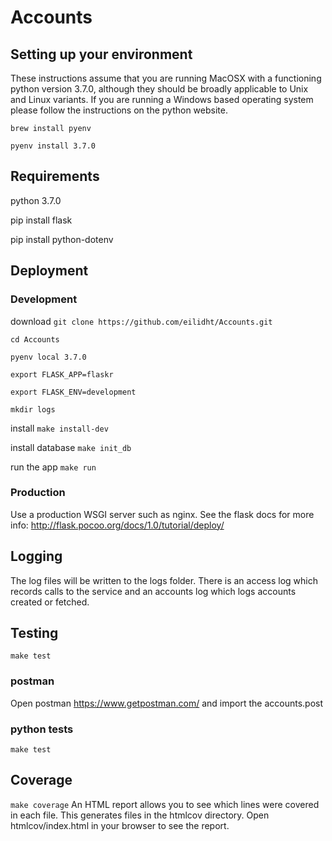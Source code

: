 # Accounts

## Setting up your environment
These instructions assume that you are running MacOSX with a functioning python version 3.7.0, although they should be broadly applicable
to Unix and Linux variants. If you are running a Windows based operating system please follow the instructions
on the python website.

`brew install pyenv`

`pyenv install 3.7.0`


## Requirements
python 3.7.0

pip install flask

pip install python-dotenv

## Deployment

### Development 
download
`git clone https://github.com/eilidht/Accounts.git`

`cd Accounts`

`pyenv local 3.7.0`

`export FLASK_APP=flaskr`

`export FLASK_ENV=development`

`mkdir logs`

install
`make install-dev`

install database
`make init_db`

run the app
`make run`

### Production
Use a production WSGI server such as nginx. See the flask docs for more info: 
http://flask.pocoo.org/docs/1.0/tutorial/deploy/

## Logging
The log files will be written to the logs folder. There is an access log which records calls to the service  and 
an accounts log which logs accounts created or fetched.

## Testing
`make test`

### postman
Open postman https://www.getpostman.com/ and import the accounts.post

### python tests
`make test`

## Coverage
`make coverage`
An HTML report allows you to see which lines were covered in each file.
This generates files in the htmlcov directory. 
Open htmlcov/index.html in your browser to see the report.
